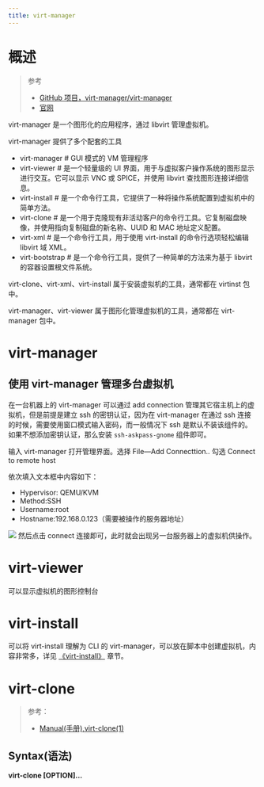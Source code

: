 ```yaml
---
title: virt-manager
---
```


# 概述

> 参考
>
> - [GitHub 项目，virt-manager/virt-manager](https://github.com/virt-manager/virt-manager)
> - [官网](https://virt-manager.org/)

virt-manager 是一个图形化的应用程序，通过 libvirt 管理虚拟机。

virt-manager 提供了多个配套的工具

- virt-manager # GUI 模式的 VM 管理程序
- virt-viewer # 是一个轻量级的 UI 界面，用于与虚拟客户操作系统的图形显示进行交互。它可以显示 VNC 或 SPICE，并使用 libvirt 查找图形连接详细信息。
- virt-install # 是一个命令行工具，它提供了一种将操作系统配置到虚拟机中的简单方法。
- virt-clone # 是一个用于克隆现有非活动客户的命令行工具。它复制磁盘映像，并使用指向复制磁盘的新名称、UUID 和 MAC 地址定义配置。
- virt-xml # 是一个命令行工具，用于使用 virt-install 的命令行选项轻松编辑 libvirt 域 XML。
- virt-bootstrap # 是一个命令行工具，提供了一种简单的方法来为基于 libvirt 的容器设置根文件系统。

virt-clone、virt-xml、virt-install 属于安装虚拟机的工具，通常都在 virtinst 包中。

virt-manager、virt-viewer 属于图形化管理虚拟机的工具，通常都在 virt-manager 包中。

# virt-manager

## 使用 virt-manager 管理多台虚拟机

在一台机器上的 virt-manager 可以通过 add connection 管理其它宿主机上的虚拟机，但是前提是建立 ssh 的密钥认证，因为在 virt-manager 在通过 ssh 连接的时候，需要使用窗口模式输入密码，而一般情况下 ssh 是默认不装该组件的。如果不想添加密钥认证，那么安装 `ssh-askpass-gnome` 组件即可。

输入 virt-manager 打开管理界面。选择 File—Add Connecttion.. 勾选 Connect to remote host

依次填入文本框中内容如下：

- Hypervisor: QEMU/KVM
- Method:SSH
- Username:root
- Hostname:192.168.0.123（需要被操作的服务器地址）

![](https://notes-learning.oss-cn-beijing.aliyuncs.com/abyoqm/1616123543706-5c47d241-1780-40d5-b04e-1cfd4b802d6c.png)
然后点击 connect 连接即可，此时就会出现另一台服务器上的虚拟机供操作。

# virt-viewer

可以显示虚拟机的图形控制台

# virt-install

可以将 virt-install 理解为 CLI 的 virt-manager，可以放在脚本中创建虚拟机，内容非常多，详见 [《virt-install》](/docs/10.云原生/Virtualization%20implementation/虚拟化管理/Libvirt/Libvirt%20API/virt-install.md) 章节。

# virt-clone

> 参考：
>
> - [Manual(手册),virt-clone(1)](https://man.cx/virt-clone)

## Syntax(语法)

**virt-clone \[OPTION]...**
